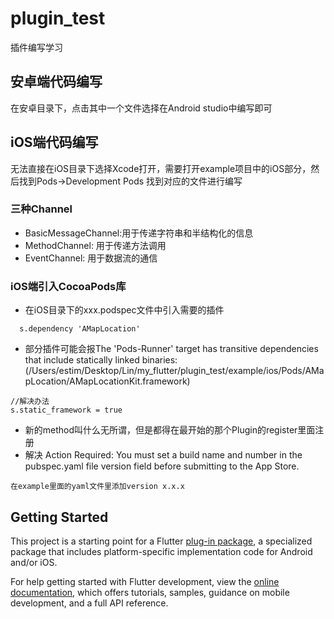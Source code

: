 # plugin_test

插件编写学习

## 安卓端代码编写

在安卓目录下，点击其中一个文件选择在Android studio中编写即可

## iOS端代码编写

无法直接在iOS目录下选择Xcode打开，需要打开example项目中的iOS部分，然后找到Pods->Development Pods 找到对应的文件进行编写


### 三种Channel
- BasicMessageChannel:用于传递字符串和半结构化的信息
- MethodChannel: 用于传递方法调用
- EventChannel: 用于数据流的通信

### iOS端引入CocoaPods库
- 在iOS目录下的xxx.podspec文件中引入需要的插件
```
  s.dependency 'AMapLocation'
```
- 部分插件可能会报The 'Pods-Runner' target has transitive dependencies that include statically linked binaries: (/Users/estim/Desktop/Lin/my_flutter/plugin_test/example/ios/Pods/AMapLocation/AMapLocationKit.framework)
```
//解决办法
s.static_framework = true
```
- 新的method叫什么无所谓，但是都得在最开始的那个Plugin的register里面注册
- 解决 Action Required: You must set a build name and number in the pubspec.yaml file version field before submitting to the App Store.
```
在example里面的yaml文件里添加version x.x.x

```


## Getting Started

This project is a starting point for a Flutter
[plug-in package](https://flutter.dev/developing-packages/),
a specialized package that includes platform-specific implementation code for
Android and/or iOS.

For help getting started with Flutter development, view the
[online documentation](https://flutter.dev/docs), which offers tutorials,
samples, guidance on mobile development, and a full API reference.


